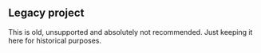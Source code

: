 ## Legacy project

This is old, unsupported and absolutely not recommended. Just keeping it here for historical purposes.
